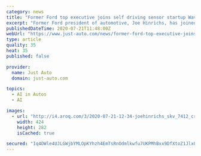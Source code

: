 ```yaml
---
category: news
title: "Former Ford top executive joins self driving sensor startup WaveSense - reports"
excerpt: "Former Ford president of automotive, Joe Hinrichs, has joined the board of directors at WaveSense, a Boston based startup that uses ground penetrating radar to help self driving vehicles better understand and navigate road environments, media reports said."
publishedDateTime: 2020-07-21T11:48:00Z
webUrl: "https://www.just-auto.com/news/former-ford-top-executive-joins-self-driving-sensor-startup-wavesense-reports_id196776.aspx"
type: article
quality: 35
heat: 35
published: false

provider:
  name: Just Auto
  domain: just-auto.com

topics:
  - AI in Autos
  - AI

images:
  - url: "http://i4.aroq.com/3/2020-07-21-12-34-joehinrichs_skv_7412_cropped_90.jpg"
    width: 424
    height: 282
    isCached: true

secured: "Iq4OWle4UJLGWjbYMLOpKYhzh4EmTsRnOdmlkwfu7UKPMhBxx9DfXtoZ1Jlx0ZrZ9oKw6V+p2V5IJWK0+VsSuT3Ki0h5fEHOogJ5W1dx9DvElvfC268nJuAcyEaOpkOpCxD4Hn2vHh14QmEppiPUMjo0O2WljK7e/hfvkgRwp7pPEaY6iUTihTRFna7LUXUTLZBrtIOVvTYoaGwvLlz0TmIsZZiZycXvJK5nRTfF92tgOrcT2U8AgaiACfSgz1jHTYLRphqZlxM7CJHesU14yg0FTzrHoaasa1wanhAMY9FljvWc3Am57Mz/mfdjHjX95Ed0/FZOZb/YySU4lmu2jg==;HYDSi7QjLq9yLa6uhMXerQ=="
---
```


